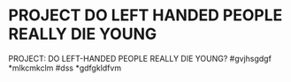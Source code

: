 # PROJECT DO LEFT HANDED PEOPLE REALLY DIE YOUNG
PROJECT: DO LEFT-HANDED PEOPLE REALLY DIE YOUNG?
#gvjhsgdgf
*mlkcmkclm
#dss
*gdfgkldfvm
